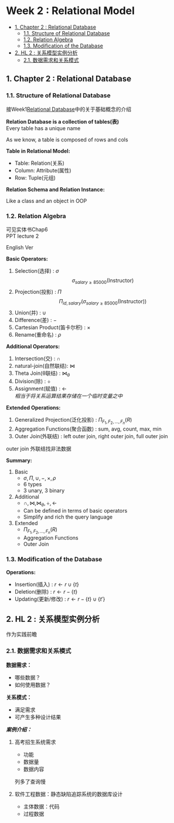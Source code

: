 # Week 2 : Relational Model

- [1. Chapter 2 : Relational Database](#1-chapter-2--relational-database)
    - [1.1. Structure of Relational Database](#11-structure-of-relational-database)
    - [1.2. Relation Algebra](#12-relation-algebra)
    - [1.3. Modification of the Database](#13-modification-of-the-database)
- [2. HL 2 : 关系模型实例分析](#2-hl-2--关系模型实例分析)
    - [2.1. 数据需求和关系模式](#21-数据需求和关系模式)

## 1. Chapter 2 : Relational Database

### 1.1. Structure of Relational Database

接Week1[Relational Database](../1_ClassNote/01_FirstClass.md#3-chapter-2--relational-database)中的关于基础概念的介绍

**Relation Database is a collection of tables(表)**  
Every table has a unique name  

As we know, a table is composed of rows and cols  

**Table in Relational Model:**  

- Table: Relation(关系)
- Column: Attribute(属性)  
- Row: Tuple(元组)  

**Relation Schema and Relation Instance:**  

Like a class and an object in OOP  

### 1.2. Relation Algebra

可见实体书Chap6  
PPT lecture 2  

English Ver  


**Basic Operators:**  

1. Selection(选择) : $\sigma$  
    $$\sigma_{salary \geq 85000}(\text{Instructor})$$
2. Projection(投影) : $\Pi$
    $$\Pi_{id, salary}(\sigma_{salary \geq 85000}(\text{Instructor}))$$
3. Union(并) : $\cup$  
4. Difference(差) : $-$  
5. Cartesian Product(笛卡尔积) : $\times$  
6. Rename(重命名) : $\rho$  

**Additional Operators:**  

1. Intersection(交) : $\cap$  
2. natural-join(自然联结): $\bowtie$
3. Theta Join(θ联结) : $\bowtie_{\theta}$  
4. Division(除) : $\div$  
5. Assignment(赋值) : $\leftarrow$  
    *相当于将关系运算结果存储在一个临时变量之中*  

**Extended Operations:**  

1. Generalized Projection(泛化投影) : $\Pi_{F_1, F_2, \ldots, F_n}(R)$
2. Aggregation Functions(聚合函数) : $\text{sum, avg, count, max, min}$
3. Outer Join(外联结) : $\text{left outer join, right outer join, full outer join}$

outer join 外联结找非法数据

**Summary:**  

1. Basic  
    - $\sigma, \Pi, \cup, -, \times, \rho$  
    - 6 types  
    - 3 unary, 3 binary  
2. Additional  
    - $\cap, \bowtie, \bowtie_{\theta}, \div, \leftarrow$
    - Can be defined in terms of basic operators  
    - Simplify and rich the query language  
3. Extended  
    - $\Pi_{F_1, F_2, \ldots, F_n}(R)$  
    - Aggregation Functions  
    - Outer Join

### 1.3. Modification of the Database

**Operations:**  

- Insertion(插入) : $r \leftarrow r \cup \{t\}$
- Deletion(删除) : $r \leftarrow r - \{t\}$
- Updating(更新/修改) : $r \leftarrow r - \{t\} \cup \{t'\}$

## 2. HL 2 : 关系模型实例分析

作为实践前瞻  

### 2.1. 数据需求和关系模式

**数据需求：**  

- 哪些数据？
- 如何使用数据？  

**关系模式：**  

- 满足需求  
- 可产生多种设计结果  

***案例介绍：***  

1. 高考招生系统需求  

    - 功能
    - 数据量
    - 数据内容

    列多了查询慢  

2. 软件工程数据：静态缺陷追踪系统的数据库设计  

    - 主体数据：代码  
    - 过程数据
